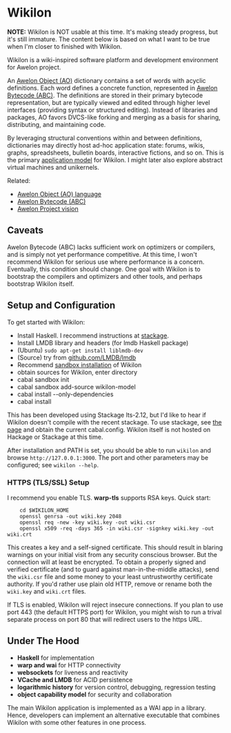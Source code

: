 Wikilon
=======

**NOTE:** Wikilon is NOT usable at this time. It's making steady progress, but it's still immature. The content below is based on what I want to be true when I'm closer to finished with Wikilon.

Wikilon is a wiki-inspired software platform and development environment for Awelon project.

An [Awelon Object (AO)](docs/AboutAO.md) dictionary contains a set of words with acyclic definitions. Each word defines a concrete function, represented in [Awelon Bytecode (ABC)](docs/AboutABC.md). The definitions are stored in their primary bytecode representation, but are typically viewed and edited through higher level interfaces (providing syntax or structured editing). Instead of libraries and packages, AO favors DVCS-like forking and merging as a basis for sharing, distributing, and maintaining code. 

By leveraging structural conventions within and between definitions, dictionaries may directly host ad-hoc application state: forums, wikis, graphs, spreadsheets, bulletin boards, interactive fictions, and so on. This is the primary [application model](docs/ApplicationModel.md) for Wikilon. I might later also explore abstract virtual machines and unikernels.

Related: 

* [Awelon Object (AO) language](docs/AboutAO.md)
* [Awelon Bytecode (ABC)](docs/AboutABC.md)
* [Awelon Project vision](docs/AwelonProject.md)

## Caveats

Awelon Bytecode (ABC) lacks sufficient work on optimizers or compilers, and is simply not yet performance competitive. At this time, I won't recommend Wikilon for serious use where performance is a concern. Eventually, this condition should change. One goal with Wikilon is to bootstrap the compilers and optimizers and other tools, and perhaps bootstrap Wikilon itself.

## Setup and Configuration

To get started with Wikilon:

* Install Haskell. I recommend instructions at [stackage](http://www.stackage.org/install).
* Install LMDB library and headers (for lmdb Haskell package)
 * (Ubuntu) `sudo apt-get install liblmdb-dev`
 * (Source) try from [github.com/LMDB/lmdb](https://github.com/LMDB/lmdb)
* Recommend [sandbox installation](http://coldwa.st/e/blog/2013-08-20-Cabal-sandbox.html) of Wikilon
 * obtain sources for Wikilon, enter directory
 * cabal sandbox init
 * cabal sandbox add-source wikilon-model
 * cabal install --only-dependencies
 * cabal install

This has been developed using Stackage lts-2.12, but I'd like to hear if Wikilon doesn't compile with the recent stackage. To use stackage, see [the page](https://www.stackage.org/) and obtain the current cabal.config. Wikilon itself is not hosted on Hackage or Stackage at this time. 

After installation and PATH is set, you should be able to run `wikilon` and browse `http://127.0.0.1:3000`. The port and other parameters may be configured; see `wikilon --help`. 

### HTTPS (TLS/SSL) Setup

I recommend you enable TLS. **warp-tls** supports RSA keys. Quick start:

        cd $WIKILON_HOME
        openssl genrsa -out wiki.key 2048
        openssl req -new -key wiki.key -out wiki.csr
        openssl x509 -req -days 365 -in wiki.csr -signkey wiki.key -out wiki.crt

This creates a key and a self-signed certificate. This should result in blaring warnings on your initial visit from any security conscious browser. But the connection will at least be encrypted. To obtain a properly signed and verified certificate (and to guard against man-in-the-middle attacks), send the `wiki.csr` file and some money to your least untrustworthy certificate authority. If you'd rather use plain old HTTP, remove or rename both the `wiki.key` and `wiki.crt` files.

If TLS is enabled, Wikilon will reject insecure connections. If you plan to use port 443 (the default HTTPS port) for Wikilon, you might wish to run a trival separate process on port 80 that will redirect users to the https URL.

## Under The Hood

* **Haskell** for implementation
* **warp and wai** for HTTP connectivity
* **websockets** for liveness and reactivity
* **VCache and LMDB** for ACID persistence
* **logarithmic history** for version control, debugging, regression testing
* **object capability model** for security and collaboration

The main Wikilon application is implemented as a WAI app in a library. Hence, developers can implement an alternative executable that combines Wikilon with some other features in one process.
